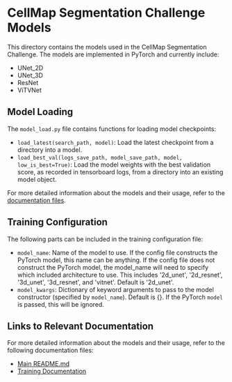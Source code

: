 # CellMap Segmentation Challenge Models

This directory contains the models used in the CellMap Segmentation Challenge. The models are implemented in PyTorch and currently include:

- UNet_2D
- UNet_3D
- ResNet
- ViTVNet

## Model Loading

The `model_load.py` file contains functions for loading model checkpoints:

- `load_latest(search_path, model)`: Load the latest checkpoint from a directory into a model.
- `load_best_val(logs_save_path, model_save_path, model, low_is_best=True)`: Load the model weights with the best validation score, as recorded in tensorboard logs, from a directory into an existing model object.

For more detailed information about the models and their usage, refer to the [documentation files](../../docs/source/load_model_weights.rst).

## Training Configuration

The following parts can be included in the training configuration file:

- `model_name`: Name of the model to use. If the config file constructs the PyTorch model, this name can be anything. If the config file does not construct the PyTorch model, the model_name will need to specify which included architecture to use. This includes '2d_unet', '2d_resnet', '3d_unet', '3d_resnet', and 'vitnet'. Default is '2d_unet'.
- `model_kwargs`: Dictionary of keyword arguments to pass to the model constructor (specified by `model_name`). Default is {}. If the PyTorch `model` is passed, this will be ignored.

## Links to Relevant Documentation

For more detailed information about the models and their usage, refer to the following documentation files:

- [Main README.md](../../README.md)
- [Training Documentation](../../docs/source/training.rst)
